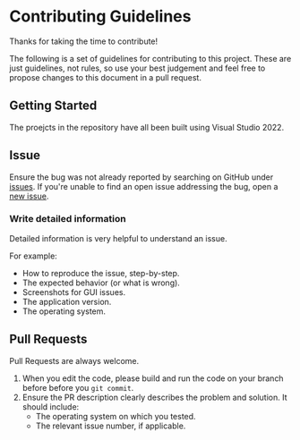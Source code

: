 # Contributing Guidelines

Thanks for taking the time to contribute!

The following is a set of guidelines for contributing to this project. 
These are just guidelines, not rules, so use your best judgement and feel free to 
propose changes to this document in a pull request.

## Getting Started
The proejcts in the repository have all been built using Visual Studio 2022.


## Issue
Ensure the bug was not already reported by searching on 
GitHub under [issues](https://github.com/markhazleton/HttpClientDecoratorPattern/issues). 
If you're unable to find an open issue addressing the bug, open a [new issue](https://github.com/markhazleton/HttpClientDecoratorPattern/issues/new).

### Write detailed information
Detailed information is very helpful to understand an issue.

For example:
* How to reproduce the issue, step-by-step.
* The expected behavior (or what is wrong).
* Screenshots for GUI issues.
* The application version.
* The operating system.

## Pull Requests
Pull Requests are always welcome. 

1. When you edit the code, please build and run the code on your branch before before you `git commit`.
2. Ensure the PR description clearly describes the problem and solution. It should include:
   * The operating system on which you tested.
   * The relevant issue number, if applicable.

